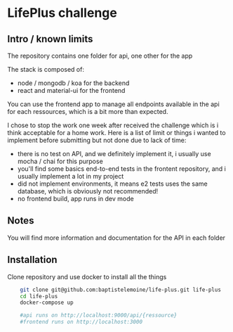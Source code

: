 # LifePlus challenge

## Intro / known limits

The repository contains one folder for api, one other for the app

The stack is composed of:

- node / mongodb / koa for the backend
- react and material-ui for the frontend

You can use the frontend app to manage all endpoints available in the api for each ressources, which is a bit more than expected.

I chose to stop the work one week after received the challenge which is i think acceptable for a home work. Here is a list of limit or things i wanted to implement before submitting but not done due to lack of time:

- there is no test on API, and we definitely implement it, i usually use mocha / chai for this purpose
- you'll find some basics end-to-end tests in the frontent repository, and i usually implement a lot in my project
- did not implement environments, it means e2 tests uses the same database, which is obviously not recommended!
- no frontend build, app runs in dev mode

## Notes

You will find more information and documentation for the API in each folder

## Installation

Clone repository and use docker to install all the things

```sh
    git clone git@github.com:baptistelemoine/life-plus.git life-plus
    cd life-plus
    docker-compose up

    #api runs on http://localhost:9000/api/{ressource}
    #frontend runs on http://localhost:3000
```
